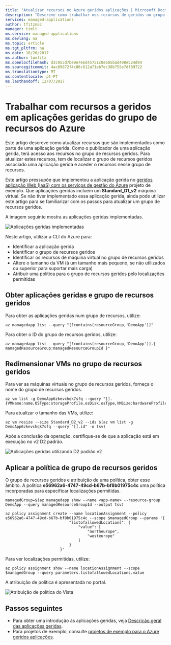 ```yaml
---
title: "Atualizar recursos no Azure geridos aplicações | Microsoft Docs"
description: "Descreve como trabalhar nos recursos de geridos no grupo de recursos para um Azure aplicações geridas."
services: managed-applications
author: tfitzmac
manager: timlt
ms.service: managed-applications
ms.devlang: na
ms.topic: article
ms.tgt_pltfrm: na
ms.date: 10/26/2017
ms.author: tomfitz
ms.openlocfilehash: d3c955d7be0e7e6d45751c0e685bad498e524d94
ms.sourcegitcommit: 4ac89872f4c86c612a71eb7ec30b755e7df89722
ms.translationtype: MT
ms.contentlocale: pt-PT
ms.lasthandoff: 12/07/2017
---
```

# <a name="work-with-resources-in-the-managed-resource-group-for-azure-managed-application"></a>Trabalhar com recursos a geridos em aplicações geridas do grupo de recursos do Azure

Este artigo descreve como atualizar recursos que são implementados como parte de uma aplicação gerida. Como o publicador de uma aplicação gerida, terá acesso aos recursos no grupo de recursos geridos. Para atualizar estes recursos, tem de localizar o grupo de recursos geridos associado uma aplicação gerida e aceder o recursos nesse grupo de recursos.

Este artigo pressupõe que implementou a aplicação gerida no [geridos aplicação Web (IaaS) com os serviços de gestão do Azure](https://github.com/Azure/azure-managedapp-samples/tree/master/samples/201-managed-web-app) projeto de exemplo. Que aplicações geridas incluem um **Standard_D1_v2** máquina virtual. Se não tiver implementado essa aplicação gerida, ainda pode utilizar este artigo para se familiarizar com os passos para atualizar um grupo de recursos geridos.

A imagem seguinte mostra as aplicações geridas implementadas.

![Aplicações geridas implementadas](./media/update-managed-resources/deployed.png)

Neste artigo, utilizar a CLI do Azure para:

* Identificar a aplicação gerida
* Identificar o grupo de recursos geridos
* Identificar os recursos de máquina virtual no grupo de recursos geridos
* Altere o tamanho da VM (à um tamanho mais pequeno, se não utilizados ou superior para suportar mais carga)
* Atribuir uma política para o grupo de recursos geridos pelo localizações permitidas

## <a name="get-managed-application-and-managed-resource-group"></a>Obter aplicações geridas e grupo de recursos geridos

Para obter as aplicações geridas num grupo de recursos, utilize:

```azurecli-interactive
az managedapp list --query "[?contains(resourceGroup,'DemoApp')]"
```

Para obter o ID do grupo de recursos geridos, utilize:

```azurecli-interactive
az managedapp list --query "[?contains(resourceGroup,'DemoApp')].{ managedResourceGroup:managedResourceGroupId }"
```

## <a name="resize-vms-in-managed-resource-group"></a>Redimensionar VMs no grupo de recursos geridos

Para ver as máquinas virtuais no grupo de recursos geridos, forneça o nome do grupo de recursos geridos.

```azurecli-interactive
az vm list -g DemoApp6zkevchqk7sfq --query "[].{VMName:name,OSType:storageProfile.osDisk.osType,VMSize:hardwareProfile.vmSize}"
```

Para atualizar o tamanho das VMs, utilize:

```azurecli-interactive
az vm resize --size Standard_D2_v2 --ids $(az vm list -g DemoApp6zkevchqk7sfq --query "[].id" -o tsv)
```

Após a conclusão da operação, certifique-se de que a aplicação está em execução no v2 D2 padrão.

![Aplicações geridas utilizando D2 padrão v2](./media/update-managed-resources/upgraded.png)

## <a name="apply-policy-to-managed-resource-group"></a>Aplicar a política de grupo de recursos geridos

O grupo de recursos geridos e atribuição de uma política, obter esse âmbito. A política **e56962a6-4747-49cd-b67b-bf8b01975c4c** uma política incorporadas para especificar localizações permitidas.

```azurecli-interactive
managedGroup=$(az managedapp show --name <app-name> --resource-group DemoApp --query managedResourceGroupId --output tsv)

az policy assignment create --name locationAssignment --policy e56962a6-4747-49cd-b67b-bf8b01975c4c --scope $managedGroup --params '{
                            "listofallowedLocations": {
                                "value": [
                                    "northeurope",
                                    "westeurope"
                                ]
                            }
                        }'
```

Para ver localizações permitidas, utilize:

```azurecli-interactive
az policy assignment show --name locationAssignment --scope $managedGroup --query parameters.listofallowedLocations.value
```

A atribuição de política é apresentada no portal.

![Atribuição de política do Vista](./media/update-managed-resources/assignment.png)

## <a name="next-steps"></a>Passos seguintes

* Para obter uma introdução às aplicações geridas, veja [Descrição geral das aplicações geridas](overview.md).
* Para projetos de exemplo, consulte [projetos de exemplo para o Azure geridos aplicações](sample-projects.md).
